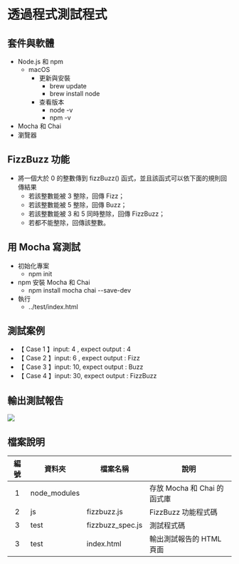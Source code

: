 # 透過程式測試程式

## 套件與軟體
* Node.js 和 npm
  * macOS
    * 更新與安裝
      * brew update
      * brew install node
    * 查看版本
      * node -v
      * npm -v
* Mocha 和 Chai
* 瀏覽器

## FizzBuzz 功能
* 將一個大於 0 的整數傳到 fizzBuzz() 函式，並且該函式可以依下面的規則回傳結果
  * 若該整數能被 3 整除，回傳 Fizz；
  * 若該整數能被 5 整除，回傳 Buzz；
  * 若該整數能被 3 和 5 同時整除，回傳 FizzBuzz；
  * 若都不能整除，回傳該整數。

## 用 Mocha 寫測試 
* 初始化專案
  * npm init
* npm 安裝 Mocha 和 Chai
  * npm install mocha chai --save-dev
* 執行
  * ../test/index.html

## 測試案例
* 【 Case 1 】input: 4 , expect output : 4
* 【 Case 2 】input: 6 , expect output : Fizz
* 【 Case 3 】input: 10, expect output : Buzz
* 【 Case 4 】input: 30, expect output : FizzBuzz

## 輸出測試報告

![](https://oranwind.s3.amazonaws.com/2019/May/_____2019_05_13___3_37_42-1557733079490.png)

## 檔案說明

| 編號 | 資料夾 |  檔案名稱 | 說明  |
|:---:|---|---|---|
|1| node_modules |   | 存放 Mocha 和 Chai 的函式庫  |
|2| js |  fizzbuzz.js | FizzBuzz 功能程式碼  |
|3| test | fizzbuzz_spec.js  | 測試程式碼 |
|3| test | index.html  |  輸出測試報告的 HTML 頁面 |
